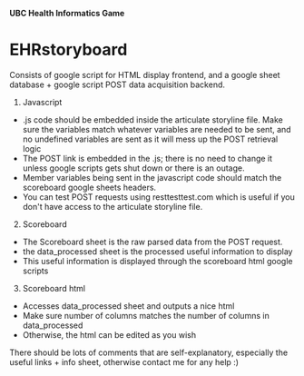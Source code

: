 
**UBC Health Informatics Game**
# EHRstoryboard

Consists of google script for HTML display frontend, and a google sheet database + google script POST data acquisition backend.

1. Javascript
- .js code should be embedded inside the articulate storyline file. Make sure the variables match whatever variables are needed to be sent, and no undefined variables are sent as it will mess up the POST retrieval logic
- The POST link is embedded in the .js; there is no need to change it unless google scripts gets shut down or there is an outage.
- Member variables being sent in the javascript code should match the scoreboard google sheets headers.
- You can test POST requests using resttesttest.com which is useful if you don't have access to the articulate storyline file.

2. Scoreboard
- The Scoreboard sheet is the raw parsed data from the POST request.
- the data_processed sheet is the processed useful information to display
- This useful information is displayed through the scoreboard html google scripts

3. Scoreboard html
- Accesses data_processed sheet and outputs a nice html
- Make sure number of columns matches the number of columns in data_processed
- Otherwise, the html can be edited as you wish

There should be lots of comments that are self-explanatory, especially the useful links + info sheet, otherwise contact me for any help :)
